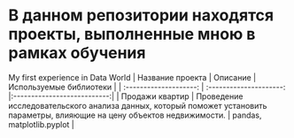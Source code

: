 # В данном репозитории находятся проекты, выполненные мною в рамках обучения 
My first experience in Data World
| Название проекта       | Описание                                                                                    | Используемые библиотеки     |
| :--------------------: | :---------------------:                                                                     |:---------------------------:|
| Продажи квартир  | Проведение исследовательского анализа данных, который поможет установить параметры, влияющие на цену объектов недвижимости. | pandas, matplotlib.pyplot |
